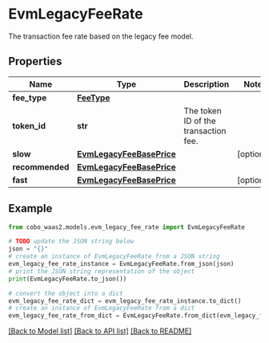# EvmLegacyFeeRate

The transaction fee rate based on the legacy fee model.

## Properties

Name | Type | Description | Notes
------------ | ------------- | ------------- | -------------
**fee_type** | [**FeeType**](FeeType.md) |  | 
**token_id** | **str** | The token ID of the transaction fee. | 
**slow** | [**EvmLegacyFeeBasePrice**](EvmLegacyFeeBasePrice.md) |  | [optional] 
**recommended** | [**EvmLegacyFeeBasePrice**](EvmLegacyFeeBasePrice.md) |  | 
**fast** | [**EvmLegacyFeeBasePrice**](EvmLegacyFeeBasePrice.md) |  | [optional] 

## Example

```python
from cobo_waas2.models.evm_legacy_fee_rate import EvmLegacyFeeRate

# TODO update the JSON string below
json = "{}"
# create an instance of EvmLegacyFeeRate from a JSON string
evm_legacy_fee_rate_instance = EvmLegacyFeeRate.from_json(json)
# print the JSON string representation of the object
print(EvmLegacyFeeRate.to_json())

# convert the object into a dict
evm_legacy_fee_rate_dict = evm_legacy_fee_rate_instance.to_dict()
# create an instance of EvmLegacyFeeRate from a dict
evm_legacy_fee_rate_from_dict = EvmLegacyFeeRate.from_dict(evm_legacy_fee_rate_dict)
```
[[Back to Model list]](../README.md#documentation-for-models) [[Back to API list]](../README.md#documentation-for-api-endpoints) [[Back to README]](../README.md)


